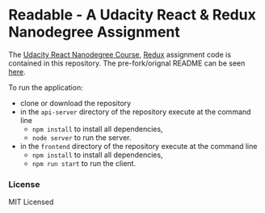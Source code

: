 # Readable - A Udacity React &amp; Redux Nanodegree Assignment

The
[Udacity React Nanodegree Course](https://www.udacity.com/course/react-nanodegree--nd019),
[Redux](http://redux.js.org/)
assignment code is contained in this repository.
The pre-fork/orignal README can be seen
[here](README-ori.md).

To run the application:
  - clone or download the repository
  - in the `api-server` directory of the repository execute at the command line
    - `npm install` to install all dependencies,
    - `node server` to run the server.
  - in the `frontend` directory of the repository execute at the command line
    - `npm install` to install all dependencies,
    - `npm run start` to run the client.


### License

MIT Licensed
